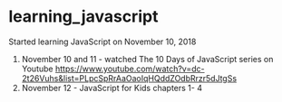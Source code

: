 # learning_javascript

Started learning JavaScript on November 10, 2018
1. November 10 and 11 - watched The 10 Days of JavaScript series on Youtube 
https://www.youtube.com/watch?v=dc-2t26Vuhs&list=PLpcSpRrAaOaoIqHQddZOdbRrzr5dJtgSs
2. November 12 - JavaScript for Kids chapters 1- 4
